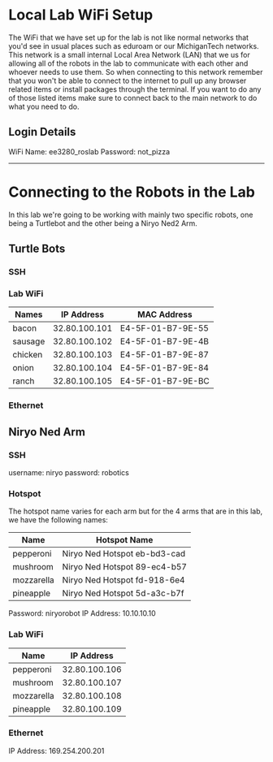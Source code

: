# Local Lab WiFi Setup #
The WiFi that we have set up for the lab is not like normal networks that you'd see in usual places such as eduroam or our MichiganTech networks. This network is a small internal Local Area Network (LAN) that we us for allowing all of the robots in the lab to communicate with each other and whoever needs to use them. So when connecting to this network remember that you won't be able to connect to the internet to pull up any browser related items or install packages through the terminal. If you want to do any of those listed items make sure to connect back to the main network to do what you need to do.
## Login Details ##
WiFi Name: ee3280_roslab
Password: not_pizza

----------------------
# Connecting to the Robots in the Lab #
In this lab we're going to be working with mainly two specific robots, one being a Turtlebot and the other being a Niryo Ned2 Arm. 
## Turtle Bots ##
### SSH ###
### Lab WiFi ###

| Names | IP Address | MAC Address |
| -- | -- | -- |
| bacon | 32.80.100.101 | E4-5F-01-B7-9E-55 |
| sausage | 32.80.100.102 | E4-5F-01-B7-9E-4B |
| chicken | 32.80.100.103 | E4-5F-01-B7-9E-87 |
| onion | 32.80.100.104 | E4-5F-01-B7-9E-84 |
| ranch | 32.80.100.105 | E4-5F-01-B7-9E-BC |

### Ethernet ###
## Niryo Ned Arm ##
### SSH ###
username: niryo
password: robotics
### Hotspot  ###
The hotspot name varies for each arm but for the 4 arms that are in this lab, we have the following names:

| Name | Hotspot Name |
| -- | -- |
| pepperoni | Niryo Ned Hotspot eb-bd3-cad |
| mushroom | Niryo Ned Hotspot 89-ec4-b57 |
| mozzarella | Niryo Ned Hotspot fd-918-6e4 |
| pineapple |  Niryo Ned Hotspot 5d-a3c-b7f |

Password: niryorobot
IP Address: 10.10.10.10
### Lab WiFi ###
| Name | IP Address |
| -- | -- |
| pepperoni | 32.80.100.106 |
| mushroom | 32.80.100.107 |
| mozzarella | 32.80.100.108 |
| pineapple | 32.80.100.109 |
### Ethernet ###
IP Address: 169.254.200.201